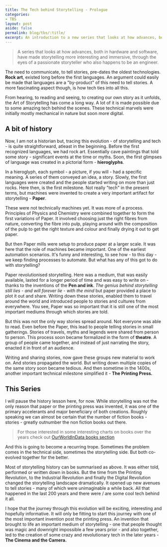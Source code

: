```yaml
---
title: The Tech behind Storytelling - Prologue
categories:
- TBS
layout: post
aside: false
permalink: blog/tbs/:title/
excerpt: An introduction to a new series that looks at how advances, both in hardware and software, have made storytelling more interesting and immersive, through the eyes of a passionate storyteller who also happens to be an engineer.
---
```

> A series that looks at how advances, both in hardware and software, have made storytelling more interesting and immersive, through the eyes of a passionate storyteller who also happens to be an engineer.

<!-- more -->
The need to communicate, to tell stories, pre-dates the oldest technologies. **Rock art**, existed long before the first languages. An argument could easily be made that languages are a "by-product" of this need to tell stories. A more fascinating aspect though, is how tech ties into all this.

From hearing, to reading and seeing, to creating our own story as it unfolds, the Art of Storytelling has come a long way. A lot of it is made possible due to some amazing tech behind the scenes. These technical marvels were initially mostly mechanical in nature but soon more digital.

## A bit of history
Now, I am not a historian but, tracing this evolution - of storytelling and tech - is quite straightforward, atleast in the beginning. Before the first recognized languages, we had rock art. Essentially cave paintings that told some story - significant events at the time or myths. Soon, the first glimpses of language was created in a pictorial form - **hieroglyphs**. 

In a hieroglyph, each symbol - a picture, if you will - had a specific meaning. A series of them conveyed an idea, a story. Slowly, the first languages were created and the people started writing on more than just rocks. Here then, is the first milestone. Not really "tech" in the present terms, but machines were invented to create a very important artifact for storytelling - **Paper**.

These were not technically machines yet. It was more of a process. Principles of Physics and Chemistry were combined together to form the first variations of Paper. It involved choosing just the right fibres from nature, converting the fibre into pulp, playing around with the composition of the pulp to get the right texture and colour and finally drying it out to get paper.

But then Paper mills were setup to produce paper at a larger scale. It was here that the role of machines became important. One of the earliest automation scenarios. It's funny and interesting, to see how - to this day - we keep finding processes to automate. But what has any of this got to do with storytelling?

Paper revolutionised storytelling. Here was a medium, that was easily available, lasted for a longer period of time and was easy to write on - thanks to the inventions of the **Pen and ink**. _The genius behind storytelling still lies - and will forever lie - with the mind_ but paper provided a place to plot it out and share. Writing down these stories, enabled them to travel around the world and introduced people to stories and cultures from everywhere. You see, Paper was so important that it is still one of the most important mediums through which stories are told.

But this was not the only way stories spread around. Not everyone was able to read. Even before the Paper, this lead to people telling stories in small gatherings. Stories of travels, myths and legends were shared from person to person. This process soon became formalized in the form of **theatre**. A group of people came together, and instead of just narrating the story, enacted it in front of an audience.

Writing and sharing stories, now gave these groups new material to work on. And stories propagated the world. But writing down multiple copies of the same story soon became tedious. And then sometime in the 1400s, another important technical milestone simplified it - **The Printing Press.** 

## This Series
I will pause the history lesson here, for now. While storytelling was not the only reason that paper or the printing press was invented, it was one of the primary accelerants and major beneficiary of both creations. Roughly speaking we can almost be certain that the number of fiction books - stories - greatly outnumber the non fiction books out there. 

> For those interested in some interesting charts on books over the years check out [OurWorldInData books section](https://ourworldindata.org/books)

And this is going to become a recurring trope. Sometimes the problem comes in the technical side, sometimes the storytelling side. But both co-evolved together for the better.

Most of storytelling history can be summarised as above. It was either told, performed or written down in books. But the time from the Printing Revolution, to the Industrial Revolution and finally the Digital Revolution changed the storytelling landscape dramatically. It opened up new avenues to tell stories - many of which were unimaginable a while back. All that happened in the last 200 years and there were / are some cool tech behind it all. 

I hope that the journey through this evolution will be exciting, interesting and hopefully informative. It will only be fitting to start this journey with one of the most important invention post the printing press. An invention that brought to life an important medium of storytelling - one that people thought was magic and downright impossible a few years prior - and also together, led to the creation of some crazy and revolutionary tech in the later years - **The Cinema and the Camera.**
